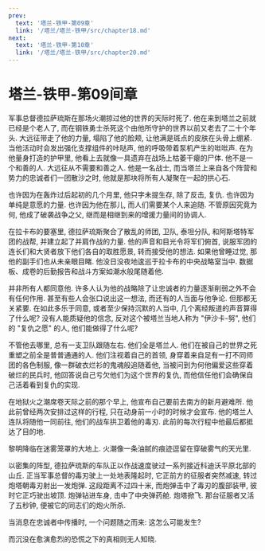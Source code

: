 ```yaml
---
prev:
  text: '塔兰-铁甲-第09章'
  link: '/塔兰/塔兰-铁甲/src/chapter18.md'
next:
  text: '塔兰-铁甲-第10章'
  link: '/塔兰/塔兰-铁甲/src/chapter20.md'
---
```


# 塔兰-铁甲-第09间章

军事总督德拉萨琉斯在那场火潮掠过他的世界的天际时死了. 他在来到塔兰之前就已经是个老人了, 而在钢铁勇士杀死这个由他所守护的世界以前又老去了二十个年头. 大远征带走了他的力量, 塌陷了他的脸颊, 让他满是斑点的皮肤在头骨上绷紧. 当他活动时会发出强化支撑组件的咔哒声, 他的呼吸带着泵机产生的咝咝声. 在为他量身打造的护甲里, 他看上去就像一具遗弃在战场上枯萎干瘪的尸体. 他不是一个和善的人. 大远征从不需要和善之人. 他是一名战士, 而当塔兰上来自各个阵营和势力的忠诚者们一团散沙之时, 他就是那块将所有人凝聚在一起的拱心石.

也许因为在轰炸过后起初的几个月里, 他只字未提生存, 除了反击, 复仇. 也许因为单纯是意愿的力量. 也许因为他在那儿, 而人们需要某个人来追随. 不管原因究竟为何, 他成了破袭战争之父, 继而是相继到来的增援力量间的协调人.

在拉卡布的要塞里, 德拉萨琉斯聚合了散乱的师团, 卫队, 泰坦分队, 和阿斯塔特军团的战帮, 并建立起了并肩作战的力量. 他的声音和目光令将军们俯首, 说服军团的连长们和大贤者放下他们各自的取胜愿景, 转而接受他的想法. 如果他曾睡过觉, 那他的副手们也从未亲眼目睹. 他没日没夜地逡巡于拉卡布的中央战略室当中. 数据板、成卷的后勤报告和战斗方案如潮水般尾随着他.

并非所有人都同意他. 许多人认为他的战略除了让忠诚者的力量逐渐削弱之外不会有任何作用. 甚至有些人会张口说出这一想法, 而还有的人当面与他争论. 但那都无关紧要. 在如此多乐于同意, 或者至少保持沉默的人当中, 几个离经叛道的声音算得了什么呢? 没有人能质疑他的信念, 反对这个被塔兰当地人称为 "伊沙卡-努", 他们的 "复仇之愿" 的人, 他们能做得了什么呢?

不管他去哪里, 总有一支卫队跟随左右. 他们全是塔兰人. 他们在被自己的世界之死重塑之前全是普普通通的人. 他们注视着自己的首领, 身穿着来自足有一打不同师团的各色制服, 像一群破衣烂衫的鬼魂般追随着他, 当被问到为何他偏爱这些穿着破烂的民兵时, 他回答说自己亏欠他们为这个世界的复仇, 而他信任他们会确保自己活着看到复仇的实现.

在地狱火之潮席卷天际之前的那个早上, 他宣布自己要前去南方的新月避难所. 他此前曾经两次安排过这样的行程, 只在动身前一小时的时候才会宣布. 他的塔兰人连队将随他一同前往, 他们的战车拱卫着他的毒刃. 此前的每次行程中他最后都抵达了目的地.

黎明降临在迷雾笼罩的大地上. 火潮像一条油腻的痕迹逗留在穿破雾气的天光里.

以密集的阵型, 德拉萨琉斯的车队正以作战速度驶过一系列接近科迪沃平原北部的山丘. 正当军事总督的毒刃驶上一处地表隆起时, 它正前方的征服者突然减速, 转过炮塔朝毒刃射出一发炮弹. 这段距离不过四十米, 而炮弹击中了毒刃的腹部装甲, 彼时它正巧驶出坡顶. 炮弹钻进车身, 击中了中央弹药舱. 炮塔掀飞. 那台征服者又活了五秒钟, 便被它的同志们的炮火所杀.

当消息在忠诚者中传播时, 一个问题随之而来: 这怎么可能发生?

而沉没在愈演愈烈的恐慌之下的真相则无人知晓.
